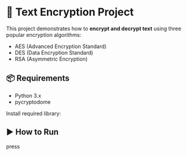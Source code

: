 # 🔐 Text Encryption Project

This project demonstrates how to **encrypt and decrypt text** using three popular encryption algorithms:

- AES (Advanced Encryption Standard)
- DES (Data Encryption Standard)
- RSA (Asymmetric Encryption)

## 📦 Requirements

- Python 3.x
- pycryptodome

Install required library:


## ▶️ How to Run

press 
